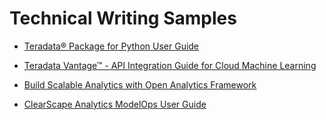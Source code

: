 
# Technical Writing Samples

- [Teradata® Package for Python User Guide][teradataml]

- [Teradata Vantage™ - API Integration Guide for Cloud Machine Learning][apiintegration]

- [Build Scalable Analytics with Open Analytics Framework][openanalytics]


- [ClearScape Analytics ModelOps User Guide][modelops]


[teradataml]: <https://docs.teradata.com/r/Enterprise_IntelliFlex_VMware/Teradata-Package-for-Python-User-Guide>
[apiintegration]: <https://docs.teradata.com/r/Enterprise_IntelliFlex_VMware/Teradata-VantageTM-API-Integration-Guide-for-Cloud-Machine-Learning/Teradata-Partner-API>
[openanalytics]: <https://docs.teradata.com/r/Teradata-VantageCloud-Lake/Analyzing-Your-Data/Build-Scalable-Analytics-with-Open-Analytics-Framework>
[modelops]: <https://docs.teradata.com/r/Enterprise_VMware_IntelliFlex/ClearScape-Analytics-ModelOps-User-Guide/Introduction-to-ModelOps>

